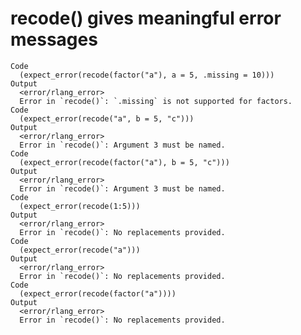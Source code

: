 # recode() gives meaningful error messages

    Code
      (expect_error(recode(factor("a"), a = 5, .missing = 10)))
    Output
      <error/rlang_error>
      Error in `recode()`: `.missing` is not supported for factors.
    Code
      (expect_error(recode("a", b = 5, "c")))
    Output
      <error/rlang_error>
      Error in `recode()`: Argument 3 must be named.
    Code
      (expect_error(recode(factor("a"), b = 5, "c")))
    Output
      <error/rlang_error>
      Error in `recode()`: Argument 3 must be named.
    Code
      (expect_error(recode(1:5)))
    Output
      <error/rlang_error>
      Error in `recode()`: No replacements provided.
    Code
      (expect_error(recode("a")))
    Output
      <error/rlang_error>
      Error in `recode()`: No replacements provided.
    Code
      (expect_error(recode(factor("a"))))
    Output
      <error/rlang_error>
      Error in `recode()`: No replacements provided.

